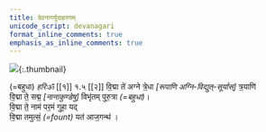 ```yaml
---    
title: देवनागर्युदाहरणम्  
unicode_script: devanagari  
format_inline_comments: true  
emphasis_as_inline_comments: true
---    
```

![](http://vvasuki.github.io/notes/mantra/agni/images/agni-at-dawn.jpg){:.thumbnail}


(=बहुधा) _हरिः‌ॐ_ [[१]] १.५ [[२]]
वि॒द्मा ते॑ अग्ने त्रे॒धा _[रूपाणि अग्नि-विद्युत्-सूर्यास्]_ त्र॒याणि॑  
वि॒द्मा ते॒ सद्म॒ _[नानाकुण्डेषु]_ विभृ॑तम् पुरु॒त्रा _(=बहुधा)_।  
वि॒द्मा ते॒ नाम॑ पर॒मं गुहा॒ यद्  
वि॒द्मा तमुत्सं॒ _(=fount)_ यत॑ आज॒गन्थ॑ ।



<div class="js_include" url="index.md"> </div>  